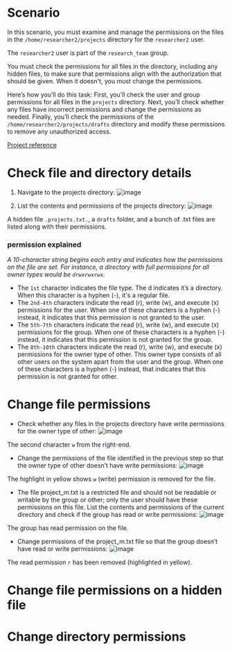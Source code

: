 # Scenario
In this scenario, you must examine and manage the permissions on the files in the `/home/researcher2/projects` directory for the `researcher2` user.

The `researcher2` user is part of the `research_team` group.

You must check the permissions for all files in the directory, including any hidden files, to make sure that permissions align with the authorization that should be given. When it doesn't, you must change the permissions.

Here’s how you’ll do this task: First, you’ll check the user and group permissions for all files in the `projects` directory. Next, you’ll check whether any files have incorrect permissions and change the permissions as needed. Finally, you’ll check the permissions of the `/home/researcher2/projects/drafts` directory and modify these permissions to remove any unauthorized access.

[Project reference](https://www.coursera.org/learn/linux-and-sql/home/welcome)

# Check file and directory details
1. Navigate to the projects directory:
![image](https://github.com/user-attachments/assets/633755b2-30e2-4e7d-849a-1d2843643bda)

2. List the contents and permissions of the projects directory:
![image](https://github.com/user-attachments/assets/6d7e8215-a8e8-4518-b98a-24549f97af1c)

A hidden file `.projects.txt.`, a `drafts` folder, and a bunch of .txt files are listed along with their permissions.

### permission explained
*A 10-character string begins each entry and indicates how the permissions on the file are set. For instance, a directory with full permissions for all owner types would be `drwxrwxrwx`.*
- The `1st` character indicates the file type. The d indicates it’s a directory. When this character is a hyphen (-), it's a regular file.
- The `2nd-4th` characters indicate the read (r), write (w), and execute (x) permissions for the user. When one of these characters is a hyphen (-) instead, it indicates that this permission is not granted to the user.
- The `5th-7th` characters indicate the read (r), write (w), and execute (x) permissions for the group. When one of these characters is a hyphen (-) instead, it indicates that this permission is not granted for the group.
- The `8th-10th` characters indicate the read (r), write (w), and execute (x) permissions for the owner type of other. This owner type consists of all other users on the system apart from the user and the group. When one of these characters is a hyphen (-) instead, that indicates that this permission is not granted for other.

# Change file permissions
- Check whether any files in the projects directory have write permissions for the owner type of other:
![image](https://github.com/user-attachments/assets/ee199c22-8eca-44d7-9bc8-6e7100ae41ca)

The second character `w` from the right-end.

- Change the permissions of the file identified in the previous step so that the owner type of other doesn’t have write permissions: 
![image](https://github.com/user-attachments/assets/6e472aaf-316f-42c6-bee6-d9f4c4c4610f)

The highlight in yellow shows `w` (write) permission is removed for the file.

- The file project_m.txt is a restricted file and should not be readable or writable by the group or other; only the user should have these permissions on this file. List the contents and permissions of the current directory and check if the group has read or write permissions: 
![image](https://github.com/user-attachments/assets/7bec8a7c-f6d7-497a-81ce-8ee47cb5167e)

The group has read permission on the file.

- Change permissions of the project_m.txt file so that the group doesn’t have read or write permissions: 
![image](https://github.com/user-attachments/assets/c6478c04-32c3-49d7-9185-3f0c0a76c4c7)

The read permission `r` has been removed (highlighted in yellow).

# Change file permissions on a hidden file


# Change directory permissions
